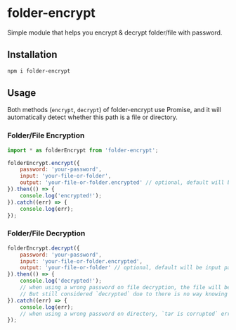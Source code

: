 # folder-encrypt
 Simple module that helps you encrypt & decrypt folder/file with password.

## Installation
```sh
npm i folder-encrypt
```

## Usage
Both methods (```encrypt```, ```decrypt```) of folder-encrypt use Promise, and it will automatically detect whether this path is a file or directory.

### Folder/File Encryption
```js
import * as folderEncrypt from 'folder-encrypt';

folderEncrypt.encrypt({
    password: 'your-password',
    input: 'your-file-or-folder',
    output: 'your-file-or-folder.encrypted' // optional, default will be input path with extension `encrypted`
}).then(() => {
    console.log('encrypted!');
}).catch((err) => {
    console.log(err);
});
```
### Folder/File Decryption
```js
folderEncrypt.decrypt({
    password: 'your-password',
    input: 'your-file-or-folder.encrypted',
    output: 'your-file-or-folder' // optional, default will be input path without extension
}).then(() => {
    console.log('decrypted!');
    // when using a wrong password on file decryption, the file will be decrypted to a bunch of garbled text. 
    // But still considered `decrypted` due to there is no way knowing the original content.
}).catch((err) => {
    console.log(err); 
    // when using a wrong password on directory, `tar is corrupted` error will occured.
});
```
